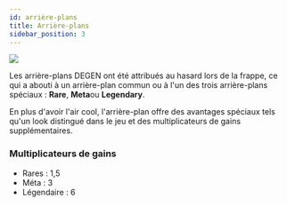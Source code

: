```yaml
---
id: arrière-plans
title: Arrière-plans
sidebar_position: 3
---
```


![](/img/rngBackgrounds.gif)

Les arrière-plans DEGEN ont été attribués au hasard lors de la frappe, ce qui a abouti à un arrière-plan commun ou à l'un des trois arrière-plans spéciaux : **Rare**, **Meta**ou **Legendary**.

En plus d'avoir l'air cool, l'arrière-plan offre des avantages spéciaux tels qu'un look distingué dans le jeu et des multiplicateurs de gains supplémentaires.

### Multiplicateurs de gains

- Rares : 1,5
- Méta : 3
- Légendaire : 6
